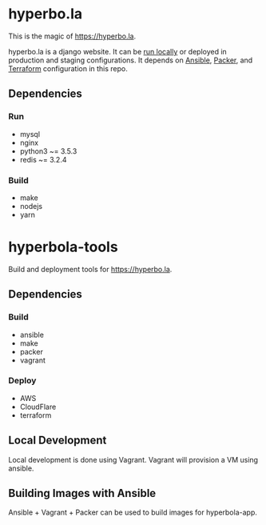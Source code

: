 # hyperbo.la

This is the magic of <https://hyperbo.la>.

hyperbo.la is a django website. It can be [run locally](/doc/local-development.md)
or deployed in production and staging configurations. It depends on [Ansible](/ansible),
[Packer](/packer), and [Terraform](/terraform) configuration in this repo.

## Dependencies

### Run

* mysql
* nginx
* python3 ~= 3.5.3
* redis ~= 3.2.4

### Build

* make
* nodejs
* yarn

# hyperbola-tools

Build and deployment tools for <https://hyperbo.la>.

## Dependencies

### Build

* ansible
* make
* packer
* vagrant

### Deploy

* AWS
* CloudFlare
* terraform

## Local Development

Local development is done using Vagrant. Vagrant will provision a VM using
ansible.

## Building Images with Ansible

Ansible + Vagrant + Packer can be used to build images for hyperbola-app.
